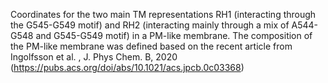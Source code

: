 Coordinates for the two main TM representations RH1 (interacting through the G545-G549 motif) and RH2 (interacting mainly through a mix of A544-G548 and G545-G549 motif) in a PM-like membrane.
The composition of the PM-like membrane was defined based on the recent article from Ingolfsson et al. , J. Phys Chem. B, 2020 (https://pubs.acs.org/doi/abs/10.1021/acs.jpcb.0c03368)

